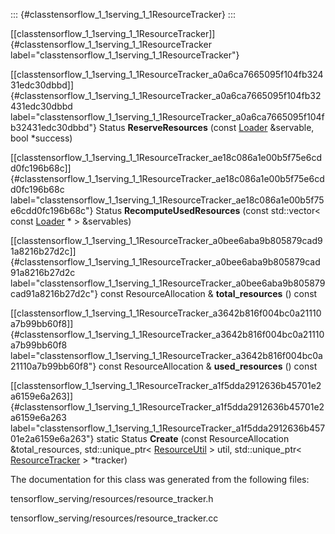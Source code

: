 ::: {#classtensorflow_1_1serving_1_1ResourceTracker}
:::

[\[classtensorflow\_1\_1serving\_1\_1ResourceTracker\]]{#classtensorflow_1_1serving_1_1ResourceTracker
label="classtensorflow_1_1serving_1_1ResourceTracker"}

[\[classtensorflow\_1\_1serving\_1\_1ResourceTracker\_a0a6ca7665095f104fb32431edc30dbbd\]]{#classtensorflow_1_1serving_1_1ResourceTracker_a0a6ca7665095f104fb32431edc30dbbd
label="classtensorflow_1_1serving_1_1ResourceTracker_a0a6ca7665095f104fb32431edc30dbbd"}
Status **ReserveResources** (const
[Loader](#classtensorflow_1_1serving_1_1Loader) &servable, bool
$\ast$success)

[\[classtensorflow\_1\_1serving\_1\_1ResourceTracker\_ae18c086a1e00b5f75e6cdd0fc196b68c\]]{#classtensorflow_1_1serving_1_1ResourceTracker_ae18c086a1e00b5f75e6cdd0fc196b68c
label="classtensorflow_1_1serving_1_1ResourceTracker_ae18c086a1e00b5f75e6cdd0fc196b68c"}
Status **RecomputeUsedResources** (const std::vector$<$ const
[Loader](#classtensorflow_1_1serving_1_1Loader) $\ast$ $>$ &servables)

[\[classtensorflow\_1\_1serving\_1\_1ResourceTracker\_a0bee6aba9b805879cad91a8216b27d2c\]]{#classtensorflow_1_1serving_1_1ResourceTracker_a0bee6aba9b805879cad91a8216b27d2c
label="classtensorflow_1_1serving_1_1ResourceTracker_a0bee6aba9b805879cad91a8216b27d2c"}
const ResourceAllocation & **total\_resources** () const

[\[classtensorflow\_1\_1serving\_1\_1ResourceTracker\_a3642b816f004bc0a21110a7b99bb60f8\]]{#classtensorflow_1_1serving_1_1ResourceTracker_a3642b816f004bc0a21110a7b99bb60f8
label="classtensorflow_1_1serving_1_1ResourceTracker_a3642b816f004bc0a21110a7b99bb60f8"}
const ResourceAllocation & **used\_resources** () const

[\[classtensorflow\_1\_1serving\_1\_1ResourceTracker\_a1f5dda2912636b45701e2a6159e6a263\]]{#classtensorflow_1_1serving_1_1ResourceTracker_a1f5dda2912636b45701e2a6159e6a263
label="classtensorflow_1_1serving_1_1ResourceTracker_a1f5dda2912636b45701e2a6159e6a263"}
static Status **Create** (const ResourceAllocation &total\_resources,
std::unique\_ptr$<$
[ResourceUtil](#classtensorflow_1_1serving_1_1ResourceUtil) $>$ util,
std::unique\_ptr$<$
[ResourceTracker](#classtensorflow_1_1serving_1_1ResourceTracker) $>$
$\ast$tracker)

The documentation for this class was generated from the following files:

tensorflow\_serving/resources/resource\_tracker.h

tensorflow\_serving/resources/resource\_tracker.cc
